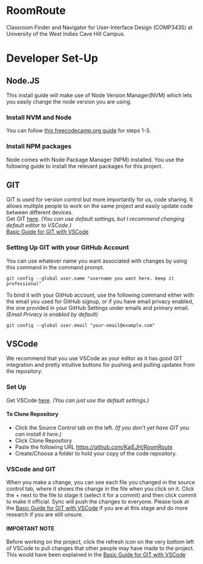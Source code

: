 # RoomRoute
Classroom Finder and Navigator for User-Interface Design (COMP3435) at University of the West Indies Cave Hill Campus.

# Developer Set-Up
## Node.JS
This install guide will make use of Node Version Manager(NVM) which lets you easily change the node version you are using.
### Install NVM and Node
You can follow [this freecodecamp.org guide](https://www.freecodecamp.org/news/node-version-manager-nvm-install-guide/) for steps 1-3.
### Install NPM packages
Node comes with Node Package Manager (NPM) installed. You use the following guide to install the relevant packages for this project.

## GIT
GIT is used for version control but more importantly for us, code sharing. It allows multiple people to work on the same project and easily update code between different devices.  
Get GIT [here](https://git-scm.com/downloads/win). _(You can use default settings, but I recommend changing default editor to VSCode.)_  
[Basic Guide for GIT with VSCode](https://youtu.be/z5jZ9lrSpqk?si=wBEw1EyLUa6k_545&t=537)
### Setting Up GIT with your GitHub Account
You can use whatever name you want associated with changes by using this command in the command prompt.
```
git config --global user.name "username you want here. keep it professional"
```
To bind it with your GitHub account, use the following command either with the email you used for GitHub signup, or if you have email privacy enabled, the one provided in your GitHub Settings under emails and primary email. _(Email Privacy is enabled by default)_
```
git config --global user.email "your-email@example.com"
```

## VSCode
We recommend that you use VSCode as your editor as it has good GIT integration and pretty intuitive buttons for pushing and pulling updates from the repository.
### Set Up
Get VSCode [here](https://code.visualstudio.com/download). _(You can just use the default settings.)_
#### To Clone Repository
- Click the Source Control tab on the left. _(If you don't yet have GIT you can install it here.)_
- Click Clone Repository
- Paste the following URL https://github.com/KaiEJH/RoomRoute
- Create/Choose a folder to hold your copy of the code repository.
### VSCode and GIT
When you make a change, you can see each file you changed in the source control tab, where it shows the change in the file when you click on it. Click the + next to the file to stage it (select it for a commit) and then click commit to make it official. Sync will push the changes to everyone. Please look at the [Basic Guide for GIT with VSCode](https://youtu.be/z5jZ9lrSpqk?si=wBEw1EyLUa6k_545&t=537) if you are at this stage and do more research if you are still unsure.
#### IMPORTANT NOTE
Before working on the project, click the refresh icon on the very bottom left of VSCode to pull changes that other people may have made to the project. This would have been explained in the [Basic Guide for GIT with VSCode](https://youtu.be/z5jZ9lrSpqk?si=wBEw1EyLUa6k_545&t=537)

